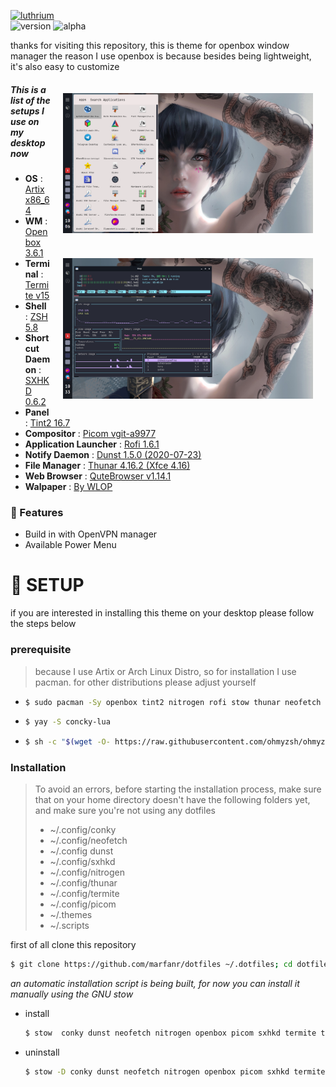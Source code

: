 <a href="https://github.com/marfanr/dotfiles"><img src="https://images.cooltext.com/5498107.png" width="300px" alt="luthrium" /></a><br/>
![version](https://img.shields.io/badge/version-0.0.5-green) ![alpha](https://img.shields.io/badge/-Alpha-red)  


thanks for visiting this repository, this is theme for openbox window manager
the reason I use openbox is because besides being lightweight, it's also easy to customize

<img src="https://github.com/marfanr/dotfiles/blob/main/screenshot/sample1.png?raw=true" align="right" width="400px" style="padding:20px"/>

<img src="https://github.com/marfanr/dotfiles/blob/main/screenshot/sample2.png?raw=true" align="right" width="400px" style="padding:20px"/>

##### This is a list of the setups I use on my desktop now
- **OS** 			: [Artix x86_64](https://artixlinux.org/)
- **WM** 			: [Openbox 3.6.1](http://openbox.org/wiki/Main_Page)
- **Terminal** 			: [Termite v15](https://wiki.archlinux.org/index.php/termite)
- **Shell** 			: [ZSH 5.8](https://wiki.archlinux.org/index.php/zsh)
- **Shortcut Daemon** 		: [SXHKD 0.6.2](https://wiki.archlinux.org/index.php/Sxhkd)
- **Panel** 			: [Tint2 16.7](https://wiki.archlinux.org/index.php/tint2)
- **Compositor** 		: [Picom vgit-a9977](https://wiki.archlinux.org/index.php/Picom)
- **Application Launcher** 	: [Rofi 1.6.1](https://wiki.archlinux.org/index.php/Rofi)
- **Notify Daemon** 		: [Dunst 1.5.0 (2020-07-23)](https://wiki.archlinux.org/index.php/Dunst)
- **File Manager** 		: [Thunar 4.16.2 (Xfce 4.16)](https://wiki.archlinux.org/index.php/thunar)
- **Web Browser** 		: [QuteBrowser v1.14.1](https://wiki.archlinux.org/index.php/Qutebrowser)
- **Walpaper** 			: [By WLOP](https://www.wallpaperflare.com/search?wallpaper=WLOP)

### :corn:  Features
- Build in with OpenVPN manager
- Available Power Menu

# :rice_scene: SETUP 

if you are interested in installing this theme on your desktop please follow the steps below

### prerequisite

> because I use Artix or Arch Linux Distro, so for installation I use pacman. for other distributions please adjust yourself

- ```bash
  $ sudo pacman -Sy openbox tint2 nitrogen rofi stow thunar neofetch openvpn termite dunst sxhkd zsh
  ```

- ```bash
  $ yay -S concky-lua 
  ```

- ```bash
  $ sh -c "$(wget -O- https://raw.githubusercontent.com/ohmyzsh/ohmyzsh/master/tools/install.sh)"
  ```

### Installation

> To avoid an errors, before starting the installation process, make sure that on your home
> directory doesn't have the following folders yet, and make sure you're not using any dotfiles
>
> - ~/.config/conky
> - ~/.config/neofetch
> - ~/.config dunst
> - ~/.config/sxhkd
> - ~/.config/nitrogen
> - ~/.config/thunar
> - ~/.config/termite
> - ~/.config/picom
> - ~/.themes
> - ~/.scripts

first of all clone this repository
```bash
$ git clone https://github.com/marfanr/dotfiles ~/.dotfiles; cd dotfiles
```


_an automatic installation script is being built, for now you can install it manually using the GNU stow_

- install 
  ```bash
  $ stow  conky dunst neofetch nitrogen openbox picom sxhkd termite thunar themes scripts  tint2 zsh -t ~
  ```

- uninstall
  ```bash
  $ stow -D conky dunst neofetch nitrogen openbox picom sxhkd termite thunar themes scripts  tint2 zsh -t ~
  ```
 


